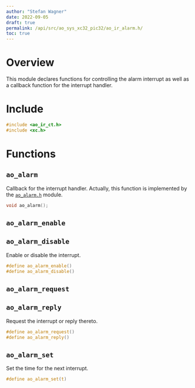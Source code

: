 ```yaml
---
author: "Stefan Wagner"
date: 2022-09-05
draft: true
permalink: /api/src/ao_sys_xc32_pic32/ao_ir_alarm.h/
toc: true
---
```


# Overview

This module declares functions for controlling the alarm interrupt as well as a callback function for the interrupt handler.

# Include

```c
#include <ao_ir_ct.h>
#include <xc.h>
```

# Functions

## `ao_alarm`

Callback for the interrupt handler. Actually, this function is implemented by the [`ao_alarm.h`](../ao_sys/ao_alarm.h.md) module.

```c
void ao_alarm();
```

## `ao_alarm_enable`
## `ao_alarm_disable`

Enable or disable the interrupt.

```c
#define ao_alarm_enable()
#define ao_alarm_disable()
```

## `ao_alarm_request`
## `ao_alarm_reply`

Request the interrupt or reply thereto.

```c
#define ao_alarm_request()
#define ao_alarm_reply()
```

## `ao_alarm_set`

Set the time for the next interrupt.

```c
#define ao_alarm_set(t)
```
